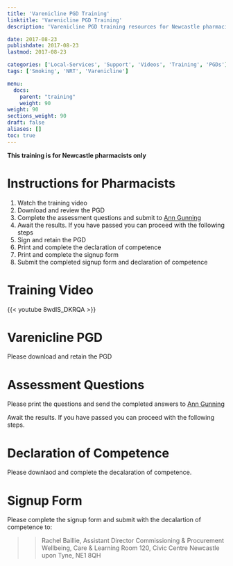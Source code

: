 ```yaml
---
title: 'Varenicline PGD Training'
linktitle: 'Varenicline PGD Training'
description: 'Varenicline PGD training resources for Newcastle pharmacists'

date: 2017-08-23
publishdate: 2017-08-23
lastmod: 2017-08-23

categories: ['Local-Services', 'Support', 'Videos', 'Training', 'PGDs']
tags: ['Smoking', 'NRT', 'Varenicline']

menu:
  docs:
    parent: "training"
    weight: 90
weight: 90
sections_weight: 90
draft: false
aliases: []
toc: true
---
```


**This training is for Newcastle pharmacists only**

# Instructions for Pharmacists

1. Watch the training video
2. Download and review the PGD
3. Complete the assessment questions and submit to [Ann Gunning](Mailto:ann.gunning@northoftynelpc.com)
4. Await the results.  If you have passed you can proceed with the following steps
5. Sign and retain the PGD
6. Print and complete the declaration of competence
7. Print and complete the signup form
8. Submit the completed signup form and declaration of competence

# Training Video

{{< youtube 8wdlS_DKRQA >}}

# Varenicline PGD

Please download and retain the PGD

# Assessment Questions

Please print the questions and send the completed answers to [Ann Gunning](Mailto:ann.gunning@northoftynelpc.com)

Await the results.  If you have passed you can proceed with the following steps.

# Declaration of Competence

Please downlaod and complete the decalaration of competence.

# Signup Form

Please complete the signup form and submit with the decalartion of competence to:

> > Rachel Baillie, Assistant Director Commissioning & Procurement
> > Wellbeing, Care & Learning
> > Room 120, Civic Centre
> > Newcastle upon Tyne, NE1 8QH
